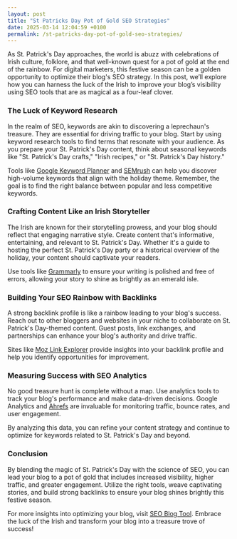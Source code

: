 ```yaml
---
layout: post
title: "St Patricks Day Pot of Gold SEO Strategies"
date: 2025-03-14 12:04:59 +0100
permalink: /st-patricks-day-pot-of-gold-seo-strategies/
---
```



As St. Patrick's Day approaches, the world is abuzz with celebrations of Irish culture, folklore, and that well-known quest for a pot of gold at the end of the rainbow. For digital marketers, this festive season can be a golden opportunity to optimize their blog's SEO strategy. In this post, we’ll explore how you can harness the luck of the Irish to improve your blog’s visibility using SEO tools that are as magical as a four-leaf clover.

### The Luck of Keyword Research

In the realm of SEO, keywords are akin to discovering a leprechaun's treasure. They are essential for driving traffic to your blog. Start by using keyword research tools to find terms that resonate with your audience. As you prepare your St. Patrick's Day content, think about seasonal keywords like "St. Patrick's Day crafts," "Irish recipes," or "St. Patrick's Day history."

Tools like [Google Keyword Planner](https://ads.google.com/home/tools/keyword-planner/) and [SEMrush](https://www.semrush.com/) can help you discover high-volume keywords that align with the holiday theme. Remember, the goal is to find the right balance between popular and less competitive keywords.

### Crafting Content Like an Irish Storyteller

The Irish are known for their storytelling prowess, and your blog should reflect that engaging narrative style. Create content that's informative, entertaining, and relevant to St. Patrick's Day. Whether it's a guide to hosting the perfect St. Patrick's Day party or a historical overview of the holiday, your content should captivate your readers.

Use tools like [Grammarly](https://www.grammarly.com/) to ensure your writing is polished and free of errors, allowing your story to shine as brightly as an emerald isle.

### Building Your SEO Rainbow with Backlinks

A strong backlink profile is like a rainbow leading to your blog's success. Reach out to other bloggers and websites in your niche to collaborate on St. Patrick's Day-themed content. Guest posts, link exchanges, and partnerships can enhance your blog's authority and drive traffic.

Sites like [Moz Link Explorer](https://moz.com/link-explorer) provide insights into your backlink profile and help you identify opportunities for improvement.

### Measuring Success with SEO Analytics

No good treasure hunt is complete without a map. Use analytics tools to track your blog's performance and make data-driven decisions. Google Analytics and [Ahrefs](https://ahrefs.com/) are invaluable for monitoring traffic, bounce rates, and user engagement.

By analyzing this data, you can refine your content strategy and continue to optimize for keywords related to St. Patrick's Day and beyond.

### Conclusion

By blending the magic of St. Patrick's Day with the science of SEO, you can lead your blog to a pot of gold that includes increased visibility, higher traffic, and greater engagement. Utilize the right tools, weave captivating stories, and build strong backlinks to ensure your blog shines brightly this festive season.

For more insights into optimizing your blog, visit [SEO Blog Tool](https://seoblogtool.com/). Embrace the luck of the Irish and transform your blog into a treasure trove of success!